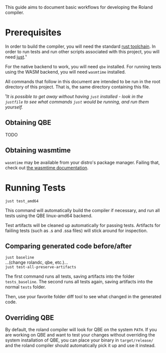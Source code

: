 This guide aims to document basic workflows for developing the Roland compiler.

# Prerequisites

In order to build the compiler, you will need the standard [rust toolchain](https://rustup.rs/). In order to run tests and run other scripts associated with this project, you will need [just](https://github.com/casey/just?tab=readme-ov-file#installation).¹

For the native backend to work, you will need `qbe` installed. For running tests using the WASM backend, you will need `wasmtime` installed.

All commands that follow in this document are intended to be run in the root directory of this project. That is, the same directory containing this file.

¹*It is possible to get away without having `just` installed - look in the `justfile` to see what commands `just` would be running, and run them yourself.*

## Obtaining QBE

TODO

## Obtaining wasmtime

`wasmtime` may be available from your distro's package manager. Failing that, check out [the wasmtime documentation](https://docs.wasmtime.dev/cli-install.html).

# Running Tests
`just test_amd64`

This command will automatically build the compiler if necessary, and run all tests using the QBE linux-amd64 backend.

Test artifacts will be cleaned up automatically for passing tests. Artifacts for faiiling tests (such as .s and .ssa files) will stick around for inspection.

## Comparing generated code before/after
`just baseline`  
...(change rolandc, qbe, etc.)...  
`just test-all-preserve-artifacts`  

The first command runs all tests, saving artifacts into the folder `tests_baseline`. The second runs all tests again, saving artifacts into the normal `tests` folder.

Then, use your favorite folder diff tool to see what changed in the generated code.

## Overriding QBE
By default, the roland compiler will look for QBE on the system `PATH`. If you are working on QBE and want to test your changes without overriding the system installation of QBE, you can place your binary in `target/release/` and the roland compiler should automatically pick it up and use it instead.
